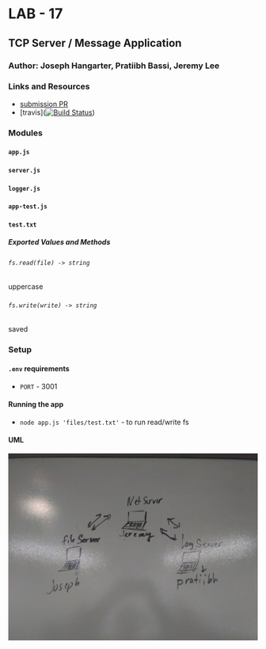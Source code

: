 # LAB - 17

## TCP Server / Message Application

### Author: Joseph Hangarter, Pratiibh Bassi, Jeremy Lee

### Links and Resources
* [submission PR](https://github.com/401-advanced-javascriptnights-joseph/lab-17-TCP-Server-Message-Application/pull/2)
* [travis]([![Build Status](https://travis-ci.com/401-advanced-javascriptnights-joseph/lab-17-TCP-Server-Message-Application.svg?branch=master)](https://travis-ci.com/401-advanced-javascriptnights-joseph/lab-17-TCP-Server-Message-Application))

### Modules
#### `app.js`
#### `server.js`
#### `logger.js`
#### `app-test.js`
#### `test.txt`

##### Exported Values and Methods

###### `fs.read(file) -> string`
uppercase

###### `fs.write(write) -> string`
saved

### Setup
#### `.env` requirements
* `PORT` - 3001

#### Running the app
* `node app.js 'files/test.txt'` - to run read/write fs
  
#### UML
![UML](./image/UML.jpg)
